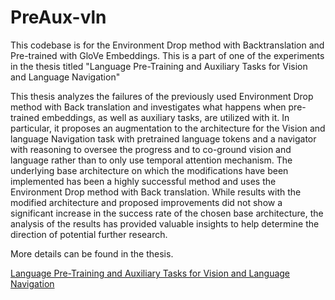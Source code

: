 # PreAux-vln

<p>This codebase is for the Environment Drop method with Backtranslation and Pre-trained with GloVe Embeddings. This is a part of one of the experiments in the thesis titled "Language Pre-Training and Auxiliary Tasks for Vision 
and Language Navigation"</p>
<p> This thesis analyzes the failures of the previously used Environment Drop method with Back translation and investigates what happens when pre-trained embeddings, as well as auxiliary tasks, are utilized with it. In particular, it proposes an augmentation to the architecture for the Vision and language Navigation task with pretrained language tokens and a navigator with reasoning to oversee the progress and to co-ground vision and language rather than to only use temporal attention mechanism. The underlying base architecture on which the modifications have been implemented has been a highly successful method and uses the Environment Drop method with Back translation. While results with the modified architecture and proposed improvements did not show a significant increase in the success rate of the chosen base architecture, the analysis of the results has provided valuable insights to help determine the direction of potential further research. <p>


<p>More details can be found in the thesis.</p>
  
[Language Pre-Training and Auxiliary Tasks for Vision and Language Navigation](https://rc.library.uta.edu/uta-ir/handle/10106/30243 "documentation")
